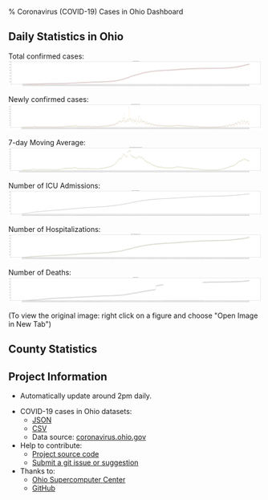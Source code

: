 % Coronavirus (COVID-19) Cases in Ohio Dashboard

## Daily Statistics in Ohio

<p class="figure">
<!-- <img src="./figure/num_cases.svg" width="600px"  alt="Confirmed Cases in Ohio"/>   -->
Total confirmed cases:
<img src="./figure/num_cases.svg" style="max-width: 100%"  alt="Confirmed Cases in Ohio"/>

Newly confirmed cases:
<img src="./figure/num_new_cases.svg" style="max-width: 100%" alt="Newly Confirmed Cases in Ohio"/>

7-day Moving Average:
<img src="./figure/num_new_avg_7d_cases.svg" style="max-width: 100%" alt="7-Day Average Newly Confirmed Cases in Ohio"/>  

Number of ICU Admissions:
<img src="./figure/num_icu.svg" style="max-width: 100%" alt="Number of ICU admissions"/>  

Number of Hospitalizations:
<img src="./figure/num_hospitalizations.svg" style="max-width: 100%" alt="Number of Hospitalizations in Ohio"/>  

Number of Deaths:
<img src="./figure/num_death.svg" style="max-width: 100%" alt="Number of Deaths"/>
</p>

(To view the original image: right click on a figure and choose "Open Image in New Tab")

## County Statistics

<div style="margin: auto; max-width: 650px;">
<!-- bokeh_block_start -->

<!-- bokeh_block_end -->
</div>

## Project Information

* Automatically update around 2pm daily.
<!-- * Short URL: [https://bit.ly/covid-19-ohio](https://bit.ly/covid-19-ohio) -->
* COVID-19 cases in Ohio datasets:
  * [JSON](./data/ohio.json)
  * [CSV](./data/ohio.csv)
  * Data source: [coronavirus.ohio.gov](https://coronavirus.ohio.gov)
* Help to contribute:
  * [Project source code](https://github.com/YSU-Data-Lab/coronavirus-dashboard)
  * [Submit a git issue or suggestion](https://github.com/YSU-Data-Lab/coronavirus-dashboard/issues)
* Thanks to:
  * [Ohio Supercomputer Center](https://www.osc.edu/)
  * [GitHub](https://github.com/)


